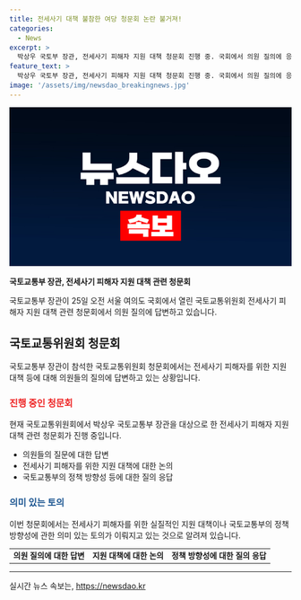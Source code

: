 ```yaml
---
title: 전세사기 대책 불참한 여당 청문회 논란 불거져!
categories:
  - News
excerpt: >
  박상우 국토부 장관, 전세사기 피해자 지원 대책 청문회 진행 중. 국회에서 의원 질의에 응답
feature_text: >
  박상우 국토부 장관, 전세사기 피해자 지원 대책 청문회 진행 중. 국회에서 의원 질의에 응답
image: '/assets/img/newsdao_breakingnews.jpg'
---
```


<p><img src="/assets/img/newsdao_breakingnews.jpg" alt="koreaapp 속보" /></p>

<p><b>국토교통부 장관, 전세사기 피해자 지원 대책 관련 청문회</b></p>

<p data-ke-size="size16">국토교통부 장관이 25일 오전 서울 여의도 국회에서 열린 국토교통위원회 전세사기 피해자 지원 대책 관련 청문회에서 의원 질의에 답변하고 있습니다.</p>

<h2 data-ke-size="size26">국토교통위원회 청문회</h2>

<p data-ke-size="size16">국토교통부 장관이 참석한 국토교통위원회 청문회에서는 전세사기 피해자를 위한 지원 대책 등에 대해 의원들의 질의에 답변하고 있는 상황입니다.</p>

<h3 data-ke-size="size24"><span style="color: #ee2323;">진행 중인 청문회</span></h3>

<p data-ke-size="size16">현재 국토교통위원회에서 박상우 국토교통부 장관을 대상으로 한 전세사기 피해자 지원 대책 관련 청문회가 진행 중입니다.</p>

<ul>
    <li>의원들의 질문에 대한 답변</li>
    <li>전세사기 피해자를 위한 지원 대책에 대한 논의</li>
    <li>국토교통부의 정책 방향성 등에 대한 질의 응답</li>
</ul>

<h3 data-ke-size="size24"><span style="color: #1a5490;">의미 있는 토의</span></h3>

<p data-ke-size="size16">이번 청문회에서는 전세사기 피해자를 위한 실질적인 지원 대책이나 국토교통부의 정책 방향성에 관한 의미 있는 토의가 이뤄지고 있는 것으로 알려져 있습니다.</p>

<table>
    <tr>
        <td style="text-align: center; height: 17px;"><b>의원 질의에 대한 답변</b></td>
        <td style="text-align: center; height: 17px;"><b>지원 대책에 대한 논의</b></td>
        <td style="text-align: center; height: 17px;"><b>정책 방향성에 대한 질의 응답</b></td>
    </tr>
</table>

<hr>
실시간 뉴스 속보는, <a href="https://newsdao.kr" rel="dofollow">https://newsdao.kr</a>


